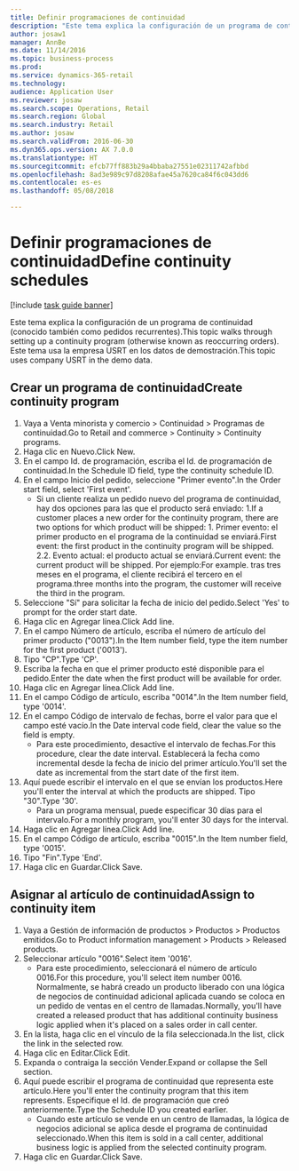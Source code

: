 ```yaml
--- 
title: Definir programaciones de continuidad
description: "Este tema explica la configuración de un programa de continuidad (conocido también como pedidos recurrentes)."
author: josaw1
manager: AnnBe
ms.date: 11/14/2016
ms.topic: business-process
ms.prod: 
ms.service: dynamics-365-retail
ms.technology: 
audience: Application User
ms.reviewer: josaw
ms.search.scope: Operations, Retail
ms.search.region: Global
ms.search.industry: Retail
ms.author: josaw
ms.search.validFrom: 2016-06-30
ms.dyn365.ops.version: AX 7.0.0
ms.translationtype: HT
ms.sourcegitcommit: efcb77ff883b29a4bbaba27551e02311742afbbd
ms.openlocfilehash: 8ad3e989c97d8208afae45a7620ca84f6c043dd6
ms.contentlocale: es-es
ms.lasthandoff: 05/08/2018

---
```

# <a name="define-continuity-schedules"></a><span data-ttu-id="6be69-103">Definir programaciones de continuidad</span><span class="sxs-lookup"><span data-stu-id="6be69-103">Define continuity schedules</span></span>

[!include [task guide banner](../includes/task-guide-banner.md)]

<span data-ttu-id="6be69-104">Este tema explica la configuración de un programa de continuidad (conocido también como pedidos recurrentes).</span><span class="sxs-lookup"><span data-stu-id="6be69-104">This topic walks through setting up a continuity program (otherwise known as reoccurring orders).</span></span> <span data-ttu-id="6be69-105">Este tema usa la empresa USRT en los datos de demostración.</span><span class="sxs-lookup"><span data-stu-id="6be69-105">This topic uses company USRT in the demo data.</span></span>


## <a name="create-continuity-program"></a><span data-ttu-id="6be69-106">Crear un programa de continuidad</span><span class="sxs-lookup"><span data-stu-id="6be69-106">Create continuity program</span></span>
1. <span data-ttu-id="6be69-107">Vaya a Venta minorista y comercio > Continuidad > Programas de continuidad.</span><span class="sxs-lookup"><span data-stu-id="6be69-107">Go to Retail and commerce > Continuity > Continuity programs.</span></span>
2. <span data-ttu-id="6be69-108">Haga clic en Nuevo.</span><span class="sxs-lookup"><span data-stu-id="6be69-108">Click New.</span></span>
3. <span data-ttu-id="6be69-109">En el campo Id. de programación, escriba el Id. de programación de continuidad.</span><span class="sxs-lookup"><span data-stu-id="6be69-109">In the Schedule ID field, type the continuity schedule ID.</span></span>
4. <span data-ttu-id="6be69-110">En el campo Inicio del pedido, seleccione "Primer evento".</span><span class="sxs-lookup"><span data-stu-id="6be69-110">In the Order start field, select 'First event'.</span></span>
    * <span data-ttu-id="6be69-111">Si un cliente realiza un pedido nuevo del programa de continuidad, hay dos opciones para las que el producto será enviado:  1.</span><span class="sxs-lookup"><span data-stu-id="6be69-111">If a customer places a new order for the continuity program, there are two options for which product will be shipped:  1.</span></span> <span data-ttu-id="6be69-112">Primer evento: el primer producto en el programa de la continuidad se enviará.</span><span class="sxs-lookup"><span data-stu-id="6be69-112">First event: the first product in the continuity program will be shipped.</span></span>  <span data-ttu-id="6be69-113">2.</span><span class="sxs-lookup"><span data-stu-id="6be69-113">2.</span></span> <span data-ttu-id="6be69-114">Evento actual: el producto actual se enviará.</span><span class="sxs-lookup"><span data-stu-id="6be69-114">Current event: the current product will be shipped.</span></span> <span data-ttu-id="6be69-115">Por ejemplo:</span><span class="sxs-lookup"><span data-stu-id="6be69-115">For example.</span></span> <span data-ttu-id="6be69-116">tras tres meses en el programa, el cliente recibirá el tercero en el programa.</span><span class="sxs-lookup"><span data-stu-id="6be69-116">three months into the program, the customer will receive the third in the program.</span></span>  
5. <span data-ttu-id="6be69-117">Seleccione "Sí" para solicitar la fecha de inicio del pedido.</span><span class="sxs-lookup"><span data-stu-id="6be69-117">Select 'Yes' to prompt for the order start date.</span></span>
6. <span data-ttu-id="6be69-118">Haga clic en Agregar línea.</span><span class="sxs-lookup"><span data-stu-id="6be69-118">Click Add line.</span></span>
7. <span data-ttu-id="6be69-119">En el campo Número de artículo, escriba el número de artículo del primer producto ("0013").</span><span class="sxs-lookup"><span data-stu-id="6be69-119">In the Item number field, type the item number for the first product ('0013').</span></span>
8. <span data-ttu-id="6be69-120">Tipo "CP".</span><span class="sxs-lookup"><span data-stu-id="6be69-120">Type 'CP'.</span></span>
9. <span data-ttu-id="6be69-121">Escriba la fecha en que el primer producto esté disponible para el pedido.</span><span class="sxs-lookup"><span data-stu-id="6be69-121">Enter the date when the first product will be available for order.</span></span>
10. <span data-ttu-id="6be69-122">Haga clic en Agregar línea.</span><span class="sxs-lookup"><span data-stu-id="6be69-122">Click Add line.</span></span>
11. <span data-ttu-id="6be69-123">En el campo Código de artículo, escriba "0014".</span><span class="sxs-lookup"><span data-stu-id="6be69-123">In the Item number field, type '0014'.</span></span>
12. <span data-ttu-id="6be69-124">En el campo Código de intervalo de fechas, borre el valor para que el campo esté vacío.</span><span class="sxs-lookup"><span data-stu-id="6be69-124">In the Date interval code field, clear the value so the field is empty.</span></span>
    * <span data-ttu-id="6be69-125">Para este procedimiento, desactive el intervalo de fechas.</span><span class="sxs-lookup"><span data-stu-id="6be69-125">For this procedure, clear the date interval.</span></span> <span data-ttu-id="6be69-126">Establecerá la fecha como incremental desde la fecha de inicio del primer artículo.</span><span class="sxs-lookup"><span data-stu-id="6be69-126">You'll set the date as incremental from the start date of the first item.</span></span>  
13. <span data-ttu-id="6be69-127">Aquí puede escribir el intervalo en el que se envían los productos.</span><span class="sxs-lookup"><span data-stu-id="6be69-127">Here you'll enter the interval at which the products are shipped.</span></span> <span data-ttu-id="6be69-128">Tipo "30".</span><span class="sxs-lookup"><span data-stu-id="6be69-128">Type '30'.</span></span>
    * <span data-ttu-id="6be69-129">Para un programa mensual, puede especificar 30 días para el intervalo.</span><span class="sxs-lookup"><span data-stu-id="6be69-129">For a monthly program, you'll enter 30 days for the interval.</span></span>  
14. <span data-ttu-id="6be69-130">Haga clic en Agregar línea.</span><span class="sxs-lookup"><span data-stu-id="6be69-130">Click Add line.</span></span>
15. <span data-ttu-id="6be69-131">En el campo Código de artículo, escriba "0015".</span><span class="sxs-lookup"><span data-stu-id="6be69-131">In the Item number field, type '0015'.</span></span>
16. <span data-ttu-id="6be69-132">Tipo "Fin".</span><span class="sxs-lookup"><span data-stu-id="6be69-132">Type 'End'.</span></span>
17. <span data-ttu-id="6be69-133">Haga clic en Guardar.</span><span class="sxs-lookup"><span data-stu-id="6be69-133">Click Save.</span></span>

## <a name="assign-to-continuity-item"></a><span data-ttu-id="6be69-134">Asignar al artículo de continuidad</span><span class="sxs-lookup"><span data-stu-id="6be69-134">Assign to continuity item</span></span>
1. <span data-ttu-id="6be69-135">Vaya a Gestión de información de productos > Productos > Productos emitidos.</span><span class="sxs-lookup"><span data-stu-id="6be69-135">Go to Product information management > Products > Released products.</span></span>
2. <span data-ttu-id="6be69-136">Seleccionar artículo "0016".</span><span class="sxs-lookup"><span data-stu-id="6be69-136">Select item '0016'.</span></span>
    * <span data-ttu-id="6be69-137">Para este procedimiento, seleccionará el número de artículo 0016.</span><span class="sxs-lookup"><span data-stu-id="6be69-137">For this procedure, you'll select item number 0016.</span></span> <span data-ttu-id="6be69-138">Normalmente, se habrá creado un producto liberado con una lógica de negocios de continuidad adicional aplicada cuando se coloca en un pedido de ventas en el centro de llamadas.</span><span class="sxs-lookup"><span data-stu-id="6be69-138">Normally, you'll have created a released product that has additional continuity business logic applied when it's placed on a sales order in call center.</span></span>  
3. <span data-ttu-id="6be69-139">En la lista, haga clic en el vínculo de la fila seleccionada.</span><span class="sxs-lookup"><span data-stu-id="6be69-139">In the list, click the link in the selected row.</span></span>
4. <span data-ttu-id="6be69-140">Haga clic en Editar.</span><span class="sxs-lookup"><span data-stu-id="6be69-140">Click Edit.</span></span>
5. <span data-ttu-id="6be69-141">Expanda o contraiga la sección Vender.</span><span class="sxs-lookup"><span data-stu-id="6be69-141">Expand or collapse the Sell section.</span></span>
6. <span data-ttu-id="6be69-142">Aquí puede escribir el programa de continuidad que representa este artículo.</span><span class="sxs-lookup"><span data-stu-id="6be69-142">Here you'll enter the continuity program that this item represents.</span></span> <span data-ttu-id="6be69-143">Especifique el Id. de programación que creó anteriormente.</span><span class="sxs-lookup"><span data-stu-id="6be69-143">Type the Schedule ID you created earlier.</span></span>
    * <span data-ttu-id="6be69-144">Cuando este artículo se vende en un centro de llamadas, la lógica de negocios adicional se aplica desde el programa de continuidad seleccionado.</span><span class="sxs-lookup"><span data-stu-id="6be69-144">When this item is sold in a call center, additional business logic is applied from the selected continuity program.</span></span>  
7. <span data-ttu-id="6be69-145">Haga clic en Guardar.</span><span class="sxs-lookup"><span data-stu-id="6be69-145">Click Save.</span></span>


